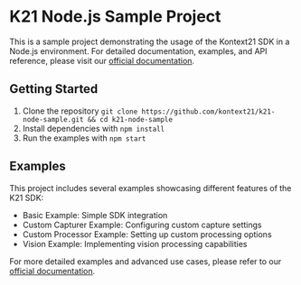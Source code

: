 # K21 Node.js Sample Project

This is a sample project demonstrating the usage of the Kontext21 SDK in a Node.js environment. For detailed documentation, examples, and API reference, please visit our [official documentation](https://github.com/kontext21/k21-node).

## Getting Started

1. Clone the repository `git clone https://github.com/kontext21/k21-node-sample.git && cd k21-node-sample`
2. Install dependencies with `npm install`
3. Run the examples with `npm start`

## Examples

This project includes several examples showcasing different features of the K21 SDK:

- Basic Example: Simple SDK integration
- Custom Capturer Example: Configuring custom capture settings
- Custom Processor Example: Setting up custom processing options
- Vision Example: Implementing vision processing capabilities

For more detailed examples and advanced use cases, please refer to our [official documentation](https://github.com/kontext21/k21-node).


